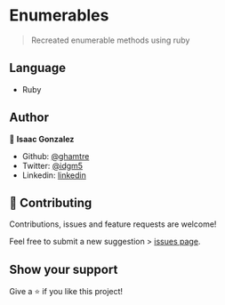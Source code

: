# Enumerables

> Recreated enumerable methods using ruby

## Language
- Ruby

## Author
👤 **Isaac Gonzalez**

- Github: [@ghamtre](https://github.com/ghamtre)
- Twitter: [@idgm5](https://twitter.com/idgm5)
- Linkedin: [linkedin](https://www.linkedin.com/in/isaacmunguia)

## 🤝 Contributing

Contributions, issues and feature requests are welcome!

Feel free to submit a new suggestion > [issues page](issues/).

## Show your support

Give a ⭐️ if you like this project!
